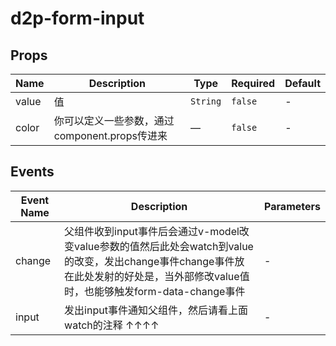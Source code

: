 # d2p-form-input

## Props

<!-- @vuese:d2p-form-input:props:start -->
|Name|Description|Type|Required|Default|
|---|---|---|---|---|
|value|值|`String`|`false`|-|
|color|你可以定义一些参数，通过component.props传进来|—|`false`|-|

<!-- @vuese:d2p-form-input:props:end -->


## Events

<!-- @vuese:d2p-form-input:events:start -->
|Event Name|Description|Parameters|
|---|---|---|
|change|父组件收到input事件后会通过v-model改变value参数的值然后此处会watch到value的改变，发出change事件change事件放在此处发射的好处是，当外部修改value值时，也能够触发form-data-change事件|-|
|input|发出input事件通知父组件，然后请看上面watch的注释 ↑↑↑↑|-|

<!-- @vuese:d2p-form-input:events:end -->


